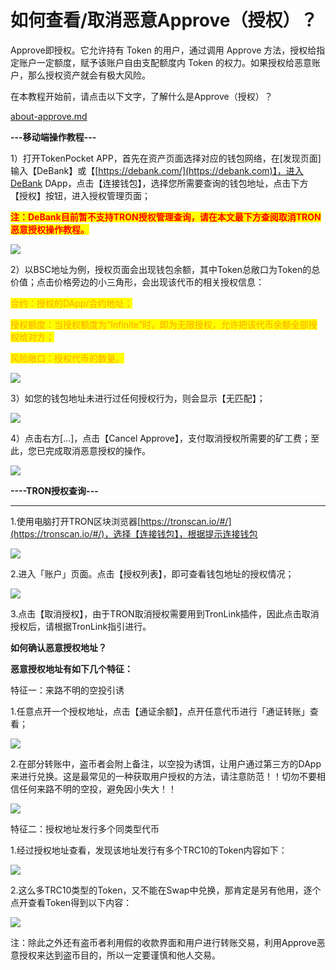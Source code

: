 # 如何查看/取消恶意Approve（授权）？

Approve即授权。它允许持有 Token 的用户，通过调用 Approve 方法，授权给指定账户一定额度，赋予该账户自由支配额度内 Token 的权力。如果授权给恶意账户，那么授权资产就会有极大风险。

在本教程开始前，请点击以下文字，了解什么是Approve（授权）？

[about-approve.md](about-approve.md "mention")

**---移动端操作教程---**

1）打开TokenPocket APP，首先在资产页面选择对应的钱包网络，在\[发现页面]输入【DeBank】或【[https://debank.com/](https://debank.com)】，进入DeBank DApp，点击【连接钱包】，选择您所需要查询的钱包地址，点击下方【授权】按钮，进入授权管理页面；

<mark style="color:red;">**注：DeBank目前暂不支持TRON授权管理查询，请在本文最下方查阅取消TRON恶意授权操作教程。**</mark>

![](<../../.gitbook/assets/1 (22) (1) (1).png>)

2）以BSC地址为例，授权页面会出现钱包余额，其中Token总敞口为Token的总价值；点击价格旁边的小三角形，会出现该代币的相关授权信息：

<mark style="color:orange;">合约：授权的DApp/合约地址；</mark>

<mark style="color:orange;">授权额度：当授权额度为“Infinite”时，即为无限授权，允许把该代币余额全部授权给对方；</mark>

<mark style="color:orange;">风险敞口：授权代币的数量。</mark>

![](<../../.gitbook/assets/1 拷贝 (2).png>)

3）如您的钱包地址未进行过任何授权行为，则会显示【无匹配】；

![](<../../.gitbook/assets/1 拷贝 2.png>)

4）点击右方\[...]，点击【Cancel Approve】，支付取消授权所需要的矿工费；至此，您已完成取消恶意授权的操作。

![](<../../.gitbook/assets/1 拷贝 3拷貝.png>)

**----TRON授权查询---**

****

1.使用电脑打开TRON区块浏览器[https://tronscan.io/#/](https://tronscan.io/#/)，选择【连接钱包】，根据提示连接钱包

![](<../../.gitbook/assets/1 拷贝 11.png>)

2.进入「账户」页面。点击【授权列表】，即可查看钱包地址的授权情况；

![](<../../.gitbook/assets/1 拷贝 12.png>)

3.点击【取消授权】，由于TRON取消授权需要用到TronLink插件，因此点击取消授权后，请根据TronLink指引进行。

&#x20;

**如何确认恶意授权地址？**

**恶意授权地址有如下几个特征：**

特征一：来路不明的空投引诱

1.任意点开一个授权地址，点击【通证余额】，点开任意代币进行「通证转账」查看；

![](<../../.gitbook/assets/1 拷贝 13.png>)

2.在部分转账中，盗币者会附上备注，以空投为诱饵，让用户通过第三方的DApp来进行兑换。这是最常见的一种获取用户授权的方法，请注意防范！！切勿不要相信任何来路不明的空投，避免因小失大！！

![](<../../.gitbook/assets/1 拷贝 14.png>)

特征二：授权地址发行多个同类型代币

1.经过授权地址查看，发现该地址发行有多个TRC10的Token内容如下：

![](<../../.gitbook/assets/1 拷贝 15.png>)

2.这么多TRC10类型的Token，又不能在Swap中兑换，那肯定是另有他用，逐个点开查看Token得到以下内容：

![](<../../.gitbook/assets/1 拷贝 16.png>)

注：除此之外还有盗币者利用假的收款界面和用户进行转账交易，利用Approve恶意授权来达到盗币目的，所以一定要谨慎和他人交易。
